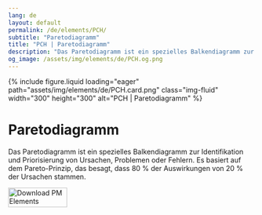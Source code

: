 ```yaml
---
lang: de
layout: default
permalink: /de/elements/PCH/
subtitle: "Paretodiagramm"
title: "PCH | Paretodiagramm"
description: "Das Paretodiagramm ist ein spezielles Balkendiagramm zur Identifikation und Priorisierung von Ursachen, Problemen oder Fehlern. Es basiert auf dem Pareto-Prinzip, das besagt, dass 80 % der Auswirkungen von 20 % der Ursachen stammen."
og_image: /assets/img/elements/de/PCH.og.png
---
```


{% include figure.liquid loading="eager" path="assets/img/elements/de/PCH.card.png" class="img-fluid" width="300" height="300" alt="PCH | Paretodiagramm" %}

# Paretodiagramm

Das Paretodiagramm ist ein spezielles Balkendiagramm zur Identifikation und Priorisierung von Ursachen, Problemen oder Fehlern. Es basiert auf dem Pareto-Prinzip, das besagt, dass 80 % der Auswirkungen von 20 % der Ursachen stammen.

<a href="https://apps.apple.com/app/apple-store/id6738084498?pt=127441684&ct=website&mt=8">
  <img src="{{ "assets/img/en/appstore.png" | relative_url }}" width="120" height="40" alt="Download PM Elements">
</a>
